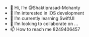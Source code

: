 - 👋 Hi, I’m @Shaktiprasad-Mohanty
- 👀 I’m interested in iOS development
- 🌱 I’m currently learning SwiftUI
- 💞️ I’m looking to collaborate on ...
- 📫 How to reach me 8249406457

<!---
Shaktiprasad-Mohanty/Shaktiprasad-Mohanty is a ✨ special ✨ repository because its `README.md` (this file) appears on your GitHub profile.
You can click the Preview link to take a look at your changes.
--->
